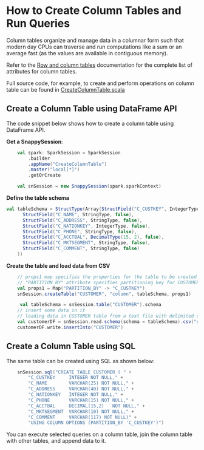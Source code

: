 <a id="howto-column"></a>
# How to Create Column Tables and Run Queries

Column tables organize and manage data in a columnar form such that modern day CPUs can traverse and run computations like a sum or an average fast (as the values are available in contiguous memory).

Refer to the [Row and column tables](../programming_guide.md#tables-in-snappydata) documentation for the complete list of attributes for column tables.

Full source code, for example, to create and perform operations on column table can be found in [CreateColumnTable.scala](https://github.com/SnappyDataInc/snappydata/blob/master/examples/src/main/scala/org/apache/spark/examples/snappydata/CreateColumnTable.scala)

## Create a Column Table using DataFrame API

The code snippet below shows how to create a column table using DataFrame API.

**Get a SnappySession**:

```scala
    val spark: SparkSession = SparkSession
        .builder
        .appName("CreateColumnTable")
        .master("local[*]")
        .getOrCreate

    val snSession = new SnappySession(spark.sparkContext)
```

**Define the table schema**

```scala
val tableSchema = StructType(Array(StructField("C_CUSTKEY", IntegerType, false),
      StructField("C_NAME", StringType, false),
      StructField("C_ADDRESS", StringType, false),
      StructField("C_NATIONKEY", IntegerType, false),
      StructField("C_PHONE", StringType, false),
      StructField("C_ACCTBAL", DecimalType(15, 2), false),
      StructField("C_MKTSEGMENT", StringType, false),
      StructField("C_COMMENT", StringType, false)
    ))
```

**Create the table and load data from CSV**

```scala
    // props1 map specifies the properties for the table to be created
    // "PARTITION_BY" attribute specifies partitioning key for CUSTOMER table(C_CUSTKEY)
    val props1 = Map("PARTITION_BY" -> "C_CUSTKEY")
    snSession.createTable("CUSTOMER", "column", tableSchema, props1)

     val tableSchema = snSession.table("CUSTOMER").schema
    // insert some data in it
    // loading data in CUSTOMER table from a text file with delimited columns
    val customerDF = snSession.read.schema(schema = tableSchema).csv("quickstart/src/main/resources/customer.csv")
    customerDF.write.insertInto("CUSTOMER")
```

## Create a Column Table using SQL

The same table can be created using SQL as shown below:

```scala
    snSession.sql("CREATE TABLE CUSTOMER ( " +
        "C_CUSTKEY     INTEGER NOT NULL," +
        "C_NAME        VARCHAR(25) NOT NULL," +
        "C_ADDRESS     VARCHAR(40) NOT NULL," +
        "C_NATIONKEY   INTEGER NOT NULL," +
        "C_PHONE       VARCHAR(15) NOT NULL," +
        "C_ACCTBAL     DECIMAL(15,2)   NOT NULL," +
        "C_MKTSEGMENT  VARCHAR(10) NOT NULL," +
        "C_COMMENT     VARCHAR(117) NOT NULL)" +
        "USING COLUMN OPTIONS (PARTITION_BY 'C_CUSTKEY')")
```

You can execute selected queries on a column table, join the column table with other tables, and append data to it.
